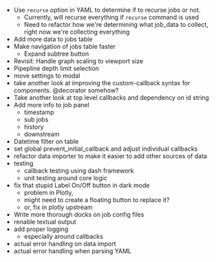 * Use `recurse` option in YAML to determine if to recurse jobs or not.
  * Currently, will recurse everything if `recurse` command is used
  * Need to refactor how we're determining what job_data to collect, right now we're collecting everything
* Add more data to jobs table
* Make navigation of jobs table faster
  * Expand subtree button
* Revisit: Handle graph scaling to viewport size
* Pipepline depth limit selection
* move settings to modal
* take another look at improving the custom-callback syntax for components. @decorator somehow?
* Take another look at top level callbacks and dependency on id string
* Add more info to job panel
  * timestamp
  * sub jobs
  * history
  * downstream
* Datetime filter on table
* set global prevent_initial_callback and adjust individual callbacks
* refactor data importer to make it easier to add other sources of data
* testing
  * callback testing using dash framework
  * unit testing around core logic
* fix that stupid Label On/Off button in dark mode
  * problem in Plotly, 
  * might need to create a floating button to replace it?
  * or, fix in plotly upstream
* Write more thorough docks on job config files
* renable textual output
* add proper logging
  * especially around callbacks
* actual error handling on data import
* actual error handling when parsing YAML